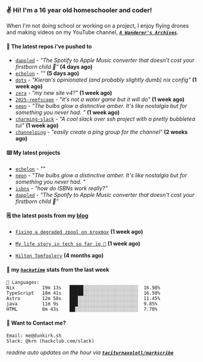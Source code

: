 ### ✌️ Hi! I'm a 16 year old homeschooler and coder!

When I'm not doing school or working on a project, I enjoy flying drones and making videos on my YouTube channel, [**_`A Wanderer's Archives`_**](https://youtube.com/@wanderer.archives).

#### 👷 The latest repos i've pushed to

- [`dappled`](https://github.com/taciturnaxolotl/dappled) - _"The Spotify to Apple Music converter that doesn't cost your firstborn child 🍏"_ **(4 days ago)**
- [`echelon`](https://github.com/taciturnaxolotl/echelon) - _""_ **(5 days ago)**
- [`dots`](https://github.com/taciturnaxolotl/dots) - _"Kieran's opinionated (and probably slightly dumb) nix config"_ **(1 week ago)**
- [`zera`](https://github.com/taciturnaxolotl/zera) - _"my new site v4?"_ **(1 week ago)**
- [`2025-reefscape`](https://github.com/df1317/2025-reefscape) - _"it's not a water game but it will do"_ **(1 week ago)**
- [`neon`](https://github.com/taciturnaxolotl/neon) - _"The bulbs glow a distinctive amber. It's like nostalgia but for something you never had. "_ **(1 week ago)**
- [`charming-slack`](https://github.com/taciturnaxolotl/charming-slack) - _"A cool slack over ssh project with a pretty bubbletea tui"_ **(1 week ago)**
- [`channelping`](https://github.com/taciturnaxolotl/channelping) - _"easily create a ping group for the channel"_ **(2 weeks ago)**

#### ⌨️ My latest projects

- [`echelon`](https://github.com/taciturnaxolotl/echelon) - _""_
- [`neon`](https://github.com/taciturnaxolotl/neon) - _"The bulbs glow a distinctive amber. It's like nostalgia but for something you never had. "_
- [`isbns`](https://github.com/taciturnaxolotl/isbns) - _"how do ISBNs work really?"_
- [`dappled`](https://github.com/taciturnaxolotl/dappled) - _"The Spotify to Apple Music converter that doesn't cost your firstborn child 🍏"_

#### 🗒️ the latest posts from my [blog](https://dunkirk.sh)

- [`Fixing a degraded zpool on proxmox`](https://dunkirk.sh/blog/degraded-zpool-proxmox/) **(1 week ago)**

- [`My life story in tech so far ig 🤷`](https://dunkirk.sh/blog/my-life-story-with-tech/) **(1 week ago)**

- [`Hilton Tomfoolery`](https://dunkirk.sh/blog/hilton-tomfoolery/) **(4 months ago)**



#### 📡 my [_`hackatime`_](https://waka.hackclub.com) stats from the last week

```text
💾 Languages:
Nix          19m 13s   █████░░░░░░░░░░░░░░░░░░░░  16.98%
TypeScript   18m 41s   █████░░░░░░░░░░░░░░░░░░░░  16.50%
Astro        12m 58s   ███░░░░░░░░░░░░░░░░░░░░░░  11.45%
java         11m 9s    ███░░░░░░░░░░░░░░░░░░░░░░  9.85%
HTML         8m 43s    ██░░░░░░░░░░░░░░░░░░░░░░░  7.70%
```

#### 📮 Want to Contact me?

```text
Email: me@dunkirk.sh
Slack: @krn (hackclub.com/slack)
```

_readme auto updates on the hour via [**`taciturnaxolotl/markscribe`**](https://github.com/taciturnaxolotl/markscribe)_
